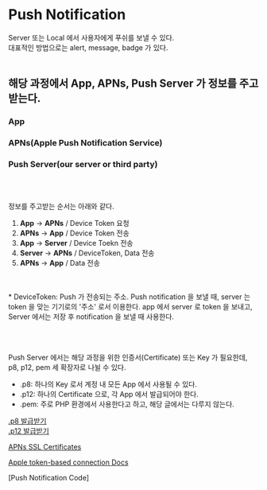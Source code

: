 # Push Notification

Server 또는 Local 에서 사용자에게 푸쉬를 보낼 수 있다.  
대표적인 방법으로는 alert, message, badge 가 있다. 
<br>
<br>

## 해당 과정에서 App, APNs, Push Server 가 정보를 주고받는다.

### App 
### APNs(Apple Push Notification Service)
### Push Server(our server or third party)
<br><br>

정보를 주고받는 순서는 아래와 같다.

1. **App** -> **APNs** / Device Token 요청
2. **APNs** -> **App** / Device Token 전송
3. **App** -> **Server** / Device Toekn 전송
4. **Server** -> **APNs** / DeviceToken, Data 전송
5. **APNs** -> **App** / Data 전송 
<br>
<br>
* DeviceToken: Push 가 전송되는 주소.  
 Push notification 을 보낼 때, server 는 token 을 맞는 기기로의 '주소' 로서 이용한다.  app 에서 server 로 token 을 보내고, Server 에서는 저장 후 notification 을 보낼 때 사용한다. 
 
 
<br><br>

Push Server 에서는 해당 과정을 위한 인증서(Certificate) 또는 Key 가 필요한데, p8, p12, pem 세 확장자로 나뉠 수 있다.

- .p8: 하나의 Key 로서 계정 내 모든 App 에서 사용될 수 있다.   
- .p12: 하나의 Certificate 으로, 각 App 에서 발급되어야 한다.  
- .pem: 주로 PHP 환경에서 사용한다고 하고, 해당 글에서는 다루지 않는다.  

[.p8 발급받기](/iOS/Push%20Notification/GettingP8.md)  
[.p12 발급받기](/iOS/Push%20Notification/GettingP12.md)  

[APNs SSL Certificates](/)

[Apple token-based connection Docs](https://developer.apple.com/documentation/usernotifications/setting_up_a_remote_notification_server/establishing_a_token-based_connection_to_apns)

[Push Notification Code]